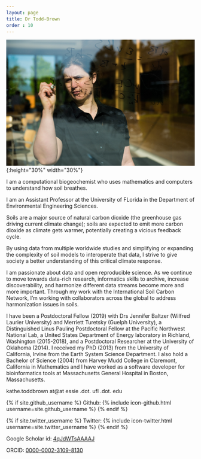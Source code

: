 ```yaml
---
layout: page
title: Dr Todd-Brown
order : 10
---
```


![Dr. Todd-Brown writing a diagram on a window.](./assets/Todd-BrownWEB-5.jpg){:height="30%" width="30%"}

I am a computational biogeochemist who uses mathematics and computers to understand how soil breathes.


I am an Assistant Professor at the University of FLorida in the Department of Environmental Engineering Sciences.

Soils are a major source of natural carbon dioxide (the greenhouse gas driving current climate change); soils are expected to emit more carbon dioxide as climate gets warmer, potentially creating a vicious feedback cycle.

By using data from multiple worldwide studies and simplifying or expanding the complexity of soil models to interoperate that data, I strive to give society a better understanding of this critical climate response.

I am passionate about data and open reproducible science.
As we continue to move towards data-rich research, informatics skills to archive, increase discoverability, and harmonize different data streams become more and more important.
Through my work with the International Soil Carbon Network, I’m working with collaborators across the global to address harmonization issues in soils.

I have been a Postdoctoral Fellow (2019) with Drs Jennifer Baltzer (Wilfred Laurier University) and Merriett Turetsky (Guelph University), a Distinguished Linus Pauling Postdoctoral Fellow at the Pacific Northwest National Lab, a United States Department of Energy laboratory in Richland, Washington (2015-2018), and a Postdoctoral Researcher at the University of Oklahoma (2014). I received my PhD (2013) from the University of California, Irvine from the Earth System Science Department. I also hold a Bachelor of Science (2004) from Harvey Mudd College in Claremont, California in Mathematics and I have worked as a software developer for bioinformatics tools at Massachusetts General Hospital in Boston, Massachusetts.

kathe.toddbrown at@at essie .dot. ufl .dot. edu

{% if site.github_username %}
  Github: {% include icon-github.html username=site.github_username %}
{% endif %}

{% if site.twitter_username %}
  Twitter: {% include icon-twitter.html username=site.twitter_username %}
{% endif %}

Google Scholar id: [4qJdWTsAAAAJ](https://scholar.google.com/citations?user=4qJdWTsAAAAJ)

ORCID: [0000-0002-3109-8130](http://orcid.org/0000-0002-3109-8130)
